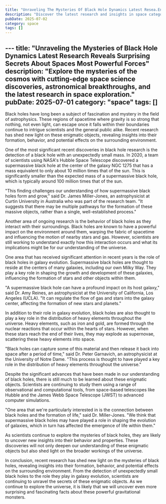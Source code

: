 ```yaml
---
title: "Unraveling The Mysteries Of Black Hole Dynamics Latest Resea.En"
description: "Discover the latest research and insights in space category on MindVerse Daily."
pubDate: 2025-07-02
category: space
tags: []
---
```


﻿---
title: "Unraveling the Mysteries of Black Hole Dynamics Latest Research Reveals Surprising Secrets About Spaces Most Powerful Forces"
description: "Explore the mysteries of the cosmos with cutting-edge space science discoveries, astronomical breakthroughs, and the latest research in space exploration."
pubDate: 2025-07-01
category: "space"
tags: []
---

Black holes have long been a subject of fascination and mystery in the field of astrophysics. These regions of spacetime where gravity is so strong that nothing, not even light, can escape once it falls within their boundaries continue to intrigue scientists and the general public alike. Recent research has shed new light on these enigmatic objects, revealing insights into their formation, behavior, and potential effects on the surrounding environment.

One of the most significant recent discoveries in black hole research is the detection of a black hole with an unexpectedly small mass. In 2020, a team of scientists using NASA's Hubble Space Telescope discovered a supermassive black hole at the center of the galaxy NGC 1275 that has a mass equivalent to only about 10 million times that of the sun. This is significantly smaller than the expected mass of a supermassive black hole, which is typically around 100 million times that of the sun.

"This finding challenges our understanding of how supermassive black holes form and grow," said Dr. James Miller-Jones, an astrophysicist at Curtin University in Australia who was part of the research team. "It suggests that there may be multiple pathways for the formation of these massive objects, rather than a single, well-established process."

Another area of ongoing research is the behavior of black holes as they interact with their surroundings. Black holes are known to have a powerful impact on the environment around them, warping the fabric of spacetime and influencing the motion of nearby stars and gas. However, scientists are still working to understand exactly how this interaction occurs and what its implications might be for our understanding of the universe.

One area that has received significant attention in recent years is the role of black holes in galaxy evolution. Supermassive black holes are thought to reside at the centers of many galaxies, including our own Milky Way. They play a key role in shaping the growth and development of these galaxies, influencing the formation of stars and other objects within them.

"A supermassive black hole can have a profound impact on its host galaxy," said Dr. Amy Reines, an astrophysicist at the University of California, Los Angeles (UCLA). "It can regulate the flow of gas and stars into the galaxy center, affecting the formation of new stars and planets."

In addition to their role in galaxy evolution, black holes are also thought to play a key role in the distribution of heavy elements throughout the universe. Heavy elements, such as iron and gold, are formed through the nuclear reactions that occur within the hearts of stars. However, when these stars reach the end of their lives, they may explode as supernovae, scattering these heavy elements into space.

"Black holes can capture some of this material and then release it back into space after a period of time," said Dr. Peter Garnavich, an astrophysicist at the University of Notre Dame. "This process is thought to have played a key role in the distribution of heavy elements throughout the universe."

Despite the significant advances that have been made in our understanding of black holes, there is still much to be learned about these enigmatic objects. Scientists are continuing to study them using a range of observational and computational tools, from space-based telescopes like Hubble and the James Webb Space Telescope (JWST) to advanced computer simulations.

"One area that we're particularly interested in is the connection between black holes and the formation of life," said Dr. Miller-Jones. "We think that supermassive black holes may have played a role in shaping the evolution of galaxies, which in turn has affected the emergence of life within them."

As scientists continue to explore the mysteries of black holes, they are likely to uncover new insights into their behavior and properties. These discoveries will not only deepen our understanding of these enigmatic objects but also shed light on the broader workings of the universe.

In conclusion, recent research has shed new light on the mysteries of black holes, revealing insights into their formation, behavior, and potential effects on the surrounding environment. From the detection of unexpectedly small black holes to the role they play in galaxy evolution, scientists are continuing to unravel the secrets of these enigmatic objects. As we continue to explore the universe, it is likely that we will uncover even more surprising and fascinating facts about these powerful gravitational monsters.
